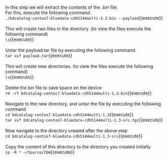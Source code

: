 In this step we will extract the contents of the .bin file.
<br>For this, execute the following command.<br>
`./bdcatalog-centos7-bluedata-cdh5144multi-1.3.bin --payload`{{execute}}
<br>
<br>
This will create two files in the directory. (to view the files execute the following command)<br>
`ls`{{execute}}
<br><br>Untar the payload.tar file by executing the following command
<br>`tar xvf payload.tar`{{execute}}<br>
<br>This will create new directories. (to view the files execute the following command)<br>
`ls`{{execute}}
<br><br>Delete the bin file to save space on the device<br>
`rm -rf bdcatalog-centos7-bluedata-cdh5144multi-1.3.bin`{{execute}}
<br><br>Navigate to the new directory, and untar the file by executing the following command
<br>`cd bdcatalog-centos7-bluedata-cdh5144multi-1.3`{{execute}}
<br>
`tar xvf bdcatalog-centos7-bluedata-cdh5144multi-1.3-src.tgz`{{execute}}
<br><br>Now navigate to the directory created after the above step
<br>`cd bdcatalog-centos7-bluedata-cdh5144multi-1.3-src`{{execute}}
<br><br>
Copy the content of this directory to the directory you created initially<br>
`cp -R * ~/Source/CDH`{{execute}}
